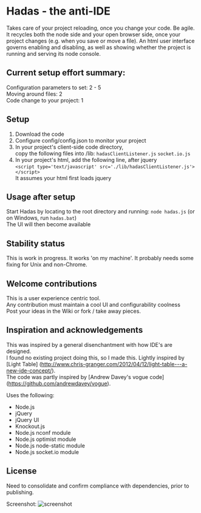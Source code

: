 # Hadas - the anti-IDE 

Takes care of your project reloading, once you change your code. Be agile.
It recycles both the node side and your open browser side, once your project changes (e.g. when you save or move a file).
An html user interface governs enabling and disabling, as well as showing whether the project 
is running and serving its node console.

## Current setup effort summary:
Configuration parameters to set: 	2 - 5 <br/>
Moving around files:				2 <br/>
Code change to your project:		1 

## Setup

1. Download the code
2. Configure config/config.json to monitor your project 
3. In your project's client-side code directory, <br/> 
   copy the following files into /lib:
   `hadasClientListener.js`
   `socket.io.js`
4. In your project's html, add the following line, after jquery <br/>
   `<script type='text/javascript' src='./lib/hadasClientListener.js'></script>` <br/>
   It assumes your html first loads jquery

## Usage after setup

Start Hadas by locating to the root directory and running: `node hadas.js` (or on Windows, run `hadas.bat`) <br/>
The UI will then become available

## Stability status

This is work in progress. It works 'on my machine'.
It probably needs some fixing for Unix and non-Chrome.

## Welcome contributions

This is a user experience centric tool. <br/>
Any contribution must maintain a cool UI and configurability coolness <br/>
Post your ideas in the Wiki or fork / take away pieces.

## Inspiration and acknowledgements

This was inspired by a general disenchantment with how IDE's are designed. <br/>
I found no existing project doing this, so I made this. Lightly inspired by [Light Table] (http://www.chris-granger.com/2012/04/12/light-table---a-new-ide-concept/). <br/> The code was partly inspired by [Andrew Davey's vogue code] (https://github.com/andrewdavey/vogue). 

Uses the following:
* Node.js
* jQuery
* jQuery UI
* Knockout.js
* Node.js nconf module
* Node.js optimist module
* Node.js node-static module
* Node.js socket.io module

## License

Need to consolidate and confirm compliance with dependencies, prior to publishing.

Screenshot:
![screenshot](/tree/master/screenshots/hadas.jpg)